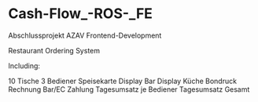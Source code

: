 # Cash-Flow_-ROS-_FE

Abschlussprojekt AZAV Frontend-Development

Restaurant Ordering System

Including:

10 Tische
3 Bediener
Speisekarte
Display Bar
Display Küche
Bondruck
Rechnung
Bar/EC Zahlung
Tagesumsatz je Bediener
Tagesumsatz Gesamt
